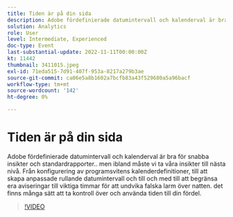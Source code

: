 ```yaml
---
title: Tiden är på din sida
description: Adobe fördefinierade datumintervall och kalenderval är bra för snabba insikter och standardrapporter.. men ibland måste vi ta våra insikter till nästa nivå. Från konfigurering av programsvitens kalenderdefinitioner, till att skapa anpassade rullande datumintervall och till och med till att begränsa era aviseringar till viktiga timmar för att undvika falska larm över natten. det finns många sätt att ta kontroll över och använda tiden till din fördel.
solution: Analytics
role: User
level: Intermediate, Experienced
doc-type: Event
last-substantial-update: 2022-11-11T00:00:00Z
kt: 11442
thumbnail: 3411015.jpeg
exl-id: 71eda515-7d91-407f-953a-8217a279b3ae
source-git-commit: ca06e5a8b1602a7bcfb83a43f529680a5a96bacf
workflow-type: tm+mt
source-wordcount: '142'
ht-degree: 0%

---
```


# Tiden är på din sida

Adobe fördefinierade datumintervall och kalenderval är bra för snabba insikter och standardrapporter.. men ibland måste vi ta våra insikter till nästa nivå. Från konfigurering av programsvitens kalenderdefinitioner, till att skapa anpassade rullande datumintervall och till och med till att begränsa era aviseringar till viktiga timmar för att undvika falska larm över natten. det finns många sätt att ta kontroll över och använda tiden till din fördel.

>[!VIDEO](https://video.tv.adobe.com/v/3411015/?quality=12&learn=on)
